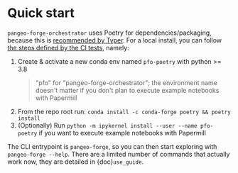# Quick start

`pangeo-forge-orchestrator` uses Poetry for dependencies/packaging, because this is [recommended by Typer](https://typer.tiangolo.com/tutorial/package/). For a local install, you can follow [the steps defined by the CI tests](https://github.com/pangeo-forge/pangeo-forge-orchestrator/blob/620989215c8d191d55c3080d403d6454a895230b/.github/workflows/main.yaml#L41-L57), namely:

1. Create & activate a new conda env named `pfo-poetry` with python >= 3.8
    > "pfo" for "pangeo-forge-orchestrator"; the environment name doesn't matter if you don't plan to execute example notebooks with Papermill
2. From the repo root run: `conda install -c conda-forge poetry && poetry install`
3. (Optionally) Run `python -m ipykernel install --user --name pfo-poetry` if you want to execute example notebooks with Papermill

The CLI entrypoint is `pangeo-forge`, so you can then start exploring with `pangeo-forge --help`. There are a limited number of commands that actually work now, they are detailed in {doc}`use_guide`.
